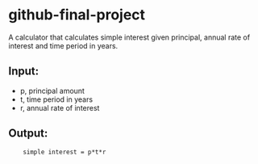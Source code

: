 # github-final-project

A calculator that calculates simple interest given principal, annual rate of interest and time period in years.

## Input:
   * p, principal amount
   * t, time period in years
   * r, annual rate of interest
   
   
## Output:
```
    simple interest = p*t*r
```
